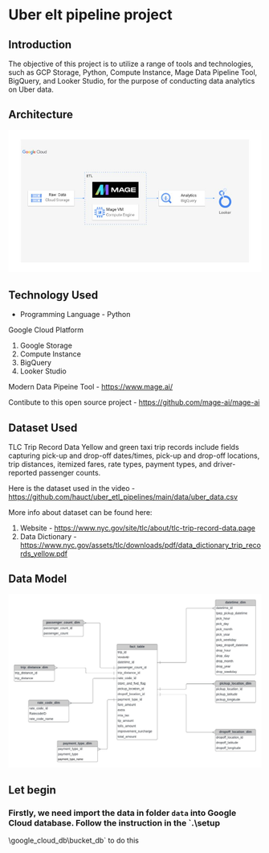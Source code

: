 # Uber elt pipeline project

## Introduction

The objective of this project is to utilize a range of tools and technologies, such as GCP Storage, Python, Compute Instance, Mage Data Pipeline Tool, BigQuery, and Looker Studio, for the purpose of conducting data analytics on Uber data.

## Architecture 
<img src="architecture.jpg">

## Technology Used
- Programming Language - Python

Google Cloud Platform
1. Google Storage
2. Compute Instance 
3. BigQuery
4. Looker Studio

Modern Data Pipeine Tool - https://www.mage.ai/

Contibute to this open source project - https://github.com/mage-ai/mage-ai


## Dataset Used
TLC Trip Record Data
Yellow and green taxi trip records include fields capturing pick-up and drop-off dates/times, pick-up and drop-off locations, trip distances, itemized fares, rate types, payment types, and driver-reported passenger counts. 

Here is the dataset used in the video - https://github.com/hauct/uber_etl_pipelines/main/data/uber_data.csv

More info about dataset can be found here:
1. Website - https://www.nyc.gov/site/tlc/about/tlc-trip-record-data.page
2. Data Dictionary - https://www.nyc.gov/assets/tlc/downloads/pdf/data_dictionary_trip_records_yellow.pdf

## Data Model
<img src="data_model.jpeg">

## Let begin
### Firstly, we need import the data in folder `data` into Google Cloud database. Follow the instruction in the `.\setup
\google_cloud_db\bucket_db` to do this
